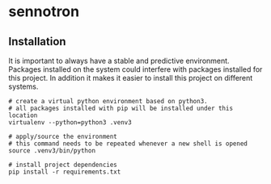 # sennotron

## Installation

It is important to always have a stable and predictive environment. Packages installed on the system
could interfere with packages installed for this project. In addition it makes it easier to install this project
on different systems.

    # create a virtual python environment based on python3.
    # all packages installed with pip will be installed under this location
    virtualenv --python=python3 .venv3

    # apply/source the environment
    # this command needs to be repeated whenever a new shell is opened
    source .venv3/bin/python

    # install project dependencies
    pip install -r requirements.txt

